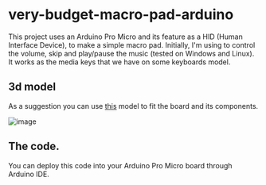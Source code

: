 # very-budget-macro-pad-arduino
This project uses an Arduino Pro Micro and its feature as a HID (Human Interface Device), to make a simple macro pad. Initially, I'm using to control the volume, skip and play/pause the music (tested on Windows and Linux). It works as the media keys that we have on some keyboards model.

## 3d model
As a suggestion you can use [this](https://www.tinkercad.com/things/6qNC2uKGQGF-mini-macro-pad-arduino-pro-micro-rotary-encoder) model to fit the board and its components.

![image](https://user-images.githubusercontent.com/5191469/187534022-dfacf4e5-2ab8-426b-b353-e1b3c588e294.png)

## The code.
You can deploy this code into your Arduino Pro Micro board through Arduino IDE.
